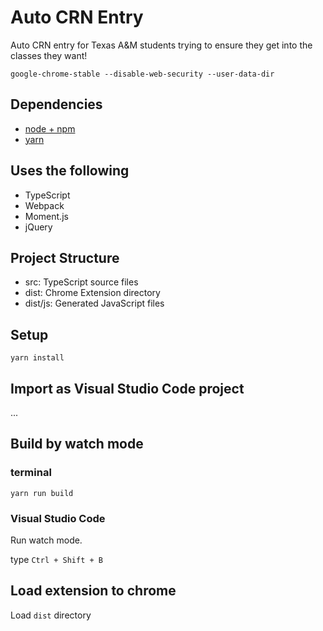 # Auto CRN Entry

Auto CRN entry for Texas A&M students trying to ensure they get into the classes they want!

`google-chrome-stable --disable-web-security --user-data-dir`
## Dependencies

* [node + npm](https://nodejs.org/)
* [yarn](https://yarnpkg.com/)


## Uses the following

* TypeScript
* Webpack
* Moment.js
* jQuery

## Project Structure

* src: TypeScript source files
* dist: Chrome Extension directory
* dist/js: Generated JavaScript files

## Setup

```
yarn install
```

## Import as Visual Studio Code project

...

## Build by watch mode

### terminal

```
yarn run build
```

### Visual Studio Code

Run watch mode.

type `Ctrl + Shift + B`

## Load extension to chrome

Load `dist` directory

